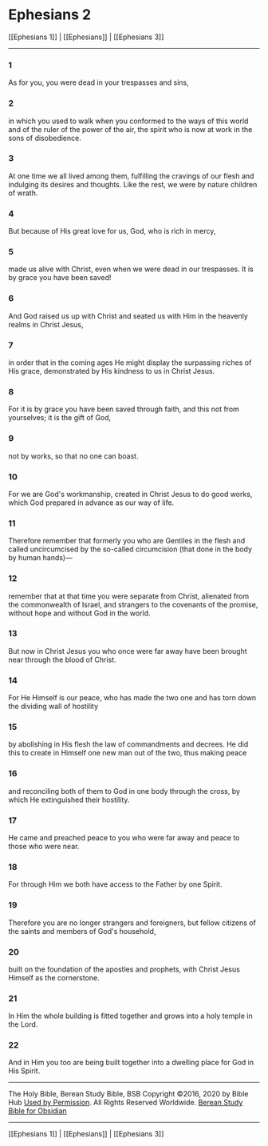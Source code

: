 # Ephesians 2

[[Ephesians 1]] | [[Ephesians]] | [[Ephesians 3]]

---

### 1
As for you, you were dead in your trespasses and sins,

### 2
in which you used to walk when you conformed to the ways of this world and of the ruler of the power of the air, the spirit who is now at work in the sons of disobedience.

### 3
At one time we all lived among them, fulfilling the cravings of our flesh and indulging its desires and thoughts. Like the rest, we were by nature children of wrath.

### 4
But because of His great love for us, God, who is rich in mercy,

### 5
made us alive with Christ, even when we were dead in our trespasses. It is by grace you have been saved!

### 6
And God raised us up with Christ and seated us with Him in the heavenly realms in Christ Jesus,

### 7
in order that in the coming ages He might display the surpassing riches of His grace, demonstrated by His kindness to us in Christ Jesus.

### 8
For it is by grace you have been saved through faith, and this not from yourselves; it is the gift of God,

### 9
not by works, so that no one can boast.

### 10
For we are God's workmanship, created in Christ Jesus to do good works, which God prepared in advance as our way of life.

### 11
Therefore remember that formerly you who are Gentiles in the flesh and called uncircumcised by the so-called circumcision (that done in the body by human hands)—

### 12
remember that at that time you were separate from Christ, alienated from the commonwealth of Israel, and strangers to the covenants of the promise, without hope and without God in the world.

### 13
But now in Christ Jesus you who once were far away have been brought near through the blood of Christ.

### 14
For He Himself is our peace, who has made the two one and has torn down the dividing wall of hostility

### 15
by abolishing in His flesh the law of commandments and decrees. He did this to create in Himself one new man out of the two, thus making peace

### 16
and reconciling both of them to God in one body through the cross, by which He extinguished their hostility.

### 17
He came and preached peace to you who were far away and peace to those who were near.

### 18
For through Him we both have access to the Father by one Spirit.

### 19
Therefore you are no longer strangers and foreigners, but fellow citizens of the saints and members of God's household,

### 20
built on the foundation of the apostles and prophets, with Christ Jesus Himself as the cornerstone.

### 21
In Him the whole building is fitted together and grows into a holy temple in the Lord.

### 22
And in Him you too are being built together into a dwelling place for God in His Spirit.

---

The Holy Bible, Berean Study Bible, BSB
Copyright ©2016, 2020 by Bible Hub
[Used by Permission](https://berean.bible/terms.htm). All Rights Reserved Worldwide.
[Berean Study Bible for Obsidian](https://github.com/gapmiss/berean-study-bible-for-obsidian)

---

[[Ephesians 1]] | [[Ephesians]] | [[Ephesians 3]]

